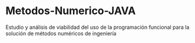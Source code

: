 # Metodos-Numerico-JAVA
Estudio y análisis de viabilidad del uso de la programación funcional para la solución de métodos numéricos de ingeniería 
